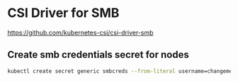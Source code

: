 # CSI Driver for SMB
https://github.com/kubernetes-csi/csi-driver-smb
## Create smb credentials secret for nodes

``` bash
kubectl create secret generic smbcreds --from-literal username=changeme --from-literal password="changeme"
```
